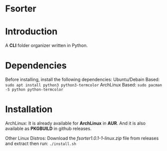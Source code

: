 # Fsorter
# Introduction
A **CLI** folder organizer written in Python.
# Dependencies
Before installing, install the following dependencies:
Ubuntu/Debain Based:
```sudo apt install python3 python3-termcolor```
ArchLinux Based:
```sudo pacman -S python python-termcolor```
# Installation
ArchLinux:
It is already available for **ArchLinux** in **AUR**.
And it is also available as **PKGBUILD** in github releases.

Other Linux Distros:
Download the *fsorter1.0.1-1-linux.zip* file from releases and extract then run:
``./install.sh``
